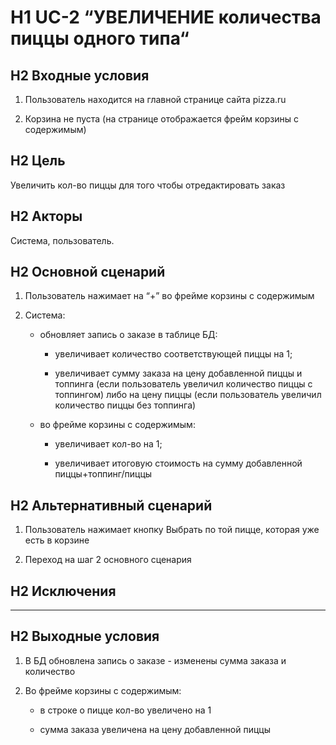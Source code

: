 # H1 UC-2 “УВЕЛИЧЕНИЕ количества пиццы одного типа“

## H2 Входные условия

1. Пользователь находится на главной странице сайта pizza.ru

2. Корзина не пуста (на странице отображается фрейм корзины с содержимым)

## H2 Цель

Увеличить кол-во пиццы для того чтобы отредактировать заказ

## H2 Акторы

Система, пользователь.

## H2 Основной сценарий 

1. Пользователь нажимает на “+” во фрейме корзины с содержимым

2. Система:

   * обновляет запись о заказе в таблице БД: 

     * увеличивает количество соответствующей пиццы на 1; 

     * увеличивает сумму заказа на цену добавленной пиццы и топпинга (если пользователь увеличил количество пиццы с топпингом) либо      на цену пиццы (если пользователь увеличил количество пиццы без топпинга)

   * во фрейме корзины с содержимым: 

     * увеличивает кол-во на 1; 
 
     * увеличивает итоговую стоимость на сумму добавленной пиццы+топпинг/пиццы

## H2 Альтернативный сценарий

1. Пользователь нажимает кнопку Выбрать по той пицце, которая уже есть в корзине

2. Переход на шаг 2 основного сценария

## H2 Исключения

***

## H2 Выходные условия

1. В БД обновлена запись о заказе - изменены сумма заказа и количество

2. Во фрейме корзины с содержимым:

   * в строке о пицце кол-во увеличено на 1

   * сумма заказа увеличена на цену добавленной пиццы